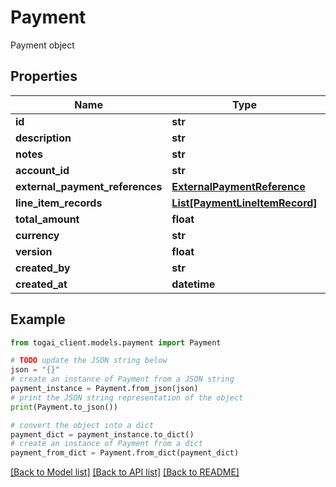 # Payment

Payment object

## Properties

Name | Type | Description | Notes
------------ | ------------- | ------------- | -------------
**id** | **str** |  | 
**description** | **str** |  | [optional] 
**notes** | **str** |  | [optional] 
**account_id** | **str** |  | 
**external_payment_references** | [**ExternalPaymentReference**](ExternalPaymentReference.md) |  | 
**line_item_records** | [**List[PaymentLineItemRecord]**](PaymentLineItemRecord.md) |  | 
**total_amount** | **float** |  | 
**currency** | **str** |  | 
**version** | **float** |  | 
**created_by** | **str** |  | 
**created_at** | **datetime** |  | 

## Example

```python
from togai_client.models.payment import Payment

# TODO update the JSON string below
json = "{}"
# create an instance of Payment from a JSON string
payment_instance = Payment.from_json(json)
# print the JSON string representation of the object
print(Payment.to_json())

# convert the object into a dict
payment_dict = payment_instance.to_dict()
# create an instance of Payment from a dict
payment_from_dict = Payment.from_dict(payment_dict)
```
[[Back to Model list]](../README.md#documentation-for-models) [[Back to API list]](../README.md#documentation-for-api-endpoints) [[Back to README]](../README.md)


